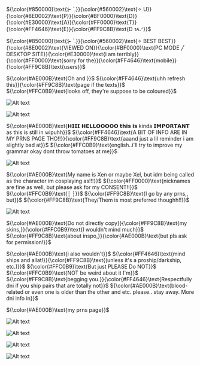 ${\color{#850000}\text{⊱  ۫ ׅ.}}{\color{#560002}\text{✧ U}}{\color{#8E0002}\text{P}}{\color{#BF0000}\text{D}}{\color{#E30000}\text{A}}{\color{#FF0000}\text{T}}{\color{#FF4646}\text{E}}{\color{#FF9C8B}\text{D ᝰ.ᐟ}}$

${\color{#850000}\text{⊱  ۫ ׅ.}}{\color{#560002}\text{✧ BEST BEST}}{\color{#8E0002}\text{VIEWED ON}}{\color{#BF0000}\text{PC MODE ╱ DESKTOP SITE}}{\color{#E30000}\text{i am terribly}}{\color{#FF0000}\text{sorry for the}}{\color{#FF4646}\text{mobile}}{\color{#FF9C8B}\text{users}}$

${\color{#AE000B}\text{Oh and }}$
${\color{#FF4646}\text{uhh refresh this}}{\color{#FF9C8B}\text{page if the texts}}$
${\color{#FFC0B9}\text{looks off, they're suppose to be coloured}}$

![Alt text](https://ik.imagekit.io/22tifjcqh/Untitled2_20251031184334.png)

![Alt text](https://ik.imagekit.io/22tifjcqh/Untitled2_20251031161616.png)

${\color{#AE000B}\text{𝗛𝗜𝗜𝗜 𝗛𝗘𝗟𝗟𝗢𝗢𝗢𝗢𝗢 𝘁𝗵𝗶𝘀 𝗶𝘀 kinda 𝗜𝗠𝗣𝗢𝗥𝗧𝗔𝗡𝗧 as this is still in wipuhh}}$
${\color{#FF4646}\text{A BIT OF INFO ARE IN MY PRNS PAGE THO!!}}{\color{#FF9C8B}\text{aaand just a lil reminder i am slightly bad at}}$
${\color{#FFC0B9}\text{english..i'll try to improve my grammar okay dont throw tomatoes at me}}$

![Alt text](https://ik.imagekit.io/22tifjcqh/Untitled2_20251031161655.png)

${\color{#AE000B}\text{My name is Xen or maybe Xel, but idm being called as the character im cosplaying as!!!}}$
${\color{#FF0000}\text{nicknames are fine as well, but please ask for my CONSENT!!}}$
${\color{#FFC0B9}\text{┆ ┆}}$
${\color{#FF9C8B}\text{I go by any prns,, but}}$
${\color{#FF9C8B}\text{They/Them is most preferred thoughh!!}}$

![Alt text](https://ik.imagekit.io/22tifjcqh/Untitled2_20251031175530.png)

${\color{#AE000B}\text{Do not directly copy}}{\color{#FF9C8B}\text{my skins,}}{\color{#FFC0B9}\text{I wouldn't mind much}}$
${\color{#FF9C8B}\text{about inspo,}}{\color{#AE000B}\text{but pls ask for permission!}}$

${\color{#AE000B}\text{i also wouldn't}}$
${\color{#FF4646}\text{mind ships and allat!}}{\color{#FF9C8B}\text{(unless it's a proship/darkship, etc.)}}$
${\color{#FFC0B9}\text{But just PLEASE Do NOT}}$
${\color{#FFC0B9}\text{NOT be weird about it I'm}}$
${\color{#FF9C8B}\text{begging you.}}{\color{#FF4646}\text{Respectfully dni if you ship pairs that are totally not}}$
${\color{#AE000B}\text{blood-related or even one is older than the other and etc. please.. stay away. More dni info in}}$

${\color{#AE000B}\text{my prns page}}$

![Alt text](https://ik.imagekit.io/22tifjcqh/Untitled2_20251031192202.png)

![Alt text](https://ik.imagekit.io/22tifjcqh/Untitled2_20251031175951.png)

![Alt text](https://ik.imagekit.io/22tifjcqh/Untitled18_20251031171754.png)

![Alt text](https://ik.imagekit.io/22tifjcqh/Untitled2_20251031175734.png)



